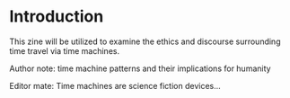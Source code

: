 # Introduction
 This zine will be utilized to examine the ethics and discourse surrounding time travel via time machines.

Author note: time machine patterns and their implications for humanity

Editor mate: Time machines are science fiction devices...

